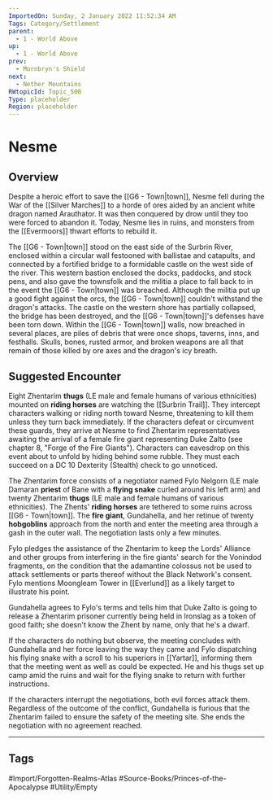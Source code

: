 ```yaml
---
ImportedOn: Sunday, 2 January 2022 11:52:34 AM
Tags: Category/Settlement
parent:
  - 1 - World Above
up:
  - 1 - World Above
prev:
  - Mornbryn's Shield
next:
  - Nether Mountains
RWtopicId: Topic_500
Type: placeholder
Region: placeholder
---
```

# Nesme
## Overview
Despite a heroic effort to save the [[G6 - Town|town]], Nesme fell during the War of the [[Silver Marches]] to a horde of ores aided by an ancient white dragon named Arauthator. It was then conquered by drow until they too were forced to abandon it. Today, Nesme lies in ruins, and monsters from the [[Evermoors]] thwart efforts to rebuild it.

The [[G6 - Town|town]] stood on the east side of the Surbrin River, enclosed within a circular wall festooned with ballistae and catapults, and connected by a fortified bridge to a formidable castle on the west side of the river. This western bastion enclosed the docks, paddocks, and stock pens, and also gave the townsfolk and the militia a place to fall back to in the event the [[G6 - Town|town]] was breached. Although the militia put up a good fight against the orcs, the [[G6 - Town|town]] couldn't withstand the dragon's attacks. The castle on the western shore has partially collapsed, the bridge has been destroyed, and the [[G6 - Town|town]]'s defenses have been torn down. Within the [[G6 - Town|town]] walls, now breached in several places, are piles of debris that were once shops, taverns, inns, and festhalls. Skulls, bones, rusted armor, and broken weapons are all that remain of those killed by ore axes and the dragon's icy breath.

## Suggested Encounter
Eight Zhentarim **thugs** (LE male and female humans of various ethnicities) mounted on **riding horses** are watching the [[Surbrin Trail]]. They intercept characters walking or riding north toward Nesme, threatening to kill them unless they turn back immediately. If the characters defeat or circumvent these guards, they arrive at Nesme to find Zhentarim representatives awaiting the arrival of a female fire giant representing Duke Zalto (see chapter 8, "Forge of the Fire Giants"). Characters can eavesdrop on this event about to unfold by hiding behind some rubble. They must each succeed on a DC 10 Dexterity (Stealth) check to go unnoticed.

The Zhentarim force consists of a negotiator named Fylo Nelgorn (LE male Damaran **priest** of Bane with a **flying snake** curled around his left arm) and twenty Zhentarim **thugs** (LE male and female humans of various ethnicities). The Zhents' **riding horses** are tethered to some ruins across [[G6 - Town|town]]. The **fire giant**, Gundahella, and her retinue of twenty **hobgoblins** approach from the north and enter the meeting area through a gash in the outer wall. The negotiation lasts only a few minutes.

Fylo pledges the assistance of the Zhentarim to keep the Lords' Alliance and other groups from interfering in the fire giants' search for the Vonindod fragments, on the condition that the adamantine colossus not be used to attack settlements or parts thereof without the Black Network's consent. Fylo mentions Moongleam Tower in [[Everlund]] as a likely target to illustrate his point.

Gundahella agrees to Fylo's terms and tells him that Duke Zalto is going to release a Zhentarim prisoner currently being held in lronslag as a token of good faith; she doesn't know the Zhent by name, only that he's a dwarf.

If the characters do nothing but observe, the meeting concludes with Gundahella and her force leaving the way they came and Fylo dispatching his flying snake with a scroll to his superiors in [[Yartar]], informing them that the meeting went as well as could be expected. He and his thugs set up camp amid the ruins and wait for the flying snake to return with further instructions.

If the characters interrupt the negotiations, both evil forces attack them. Regardless of the outcome of the conflict, Gundahella is furious that the Zhentarim failed to ensure the safety of the meeting site. She ends the negotiation with no agreement reached.


---
## Tags
#Import/Forgotten-Realms-Atlas #Source-Books/Princes-of-the-Apocalypse #Utility/Empty


